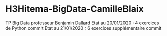 # H3Hitema-BigData-CamilleBlaix
TP Big Data professeur Benjamin Dallard
Etat au 20/01/2020 : 4 exercices de Python commit
Etat au 21/01/2020 : 6 exercices supplémentaire commit
